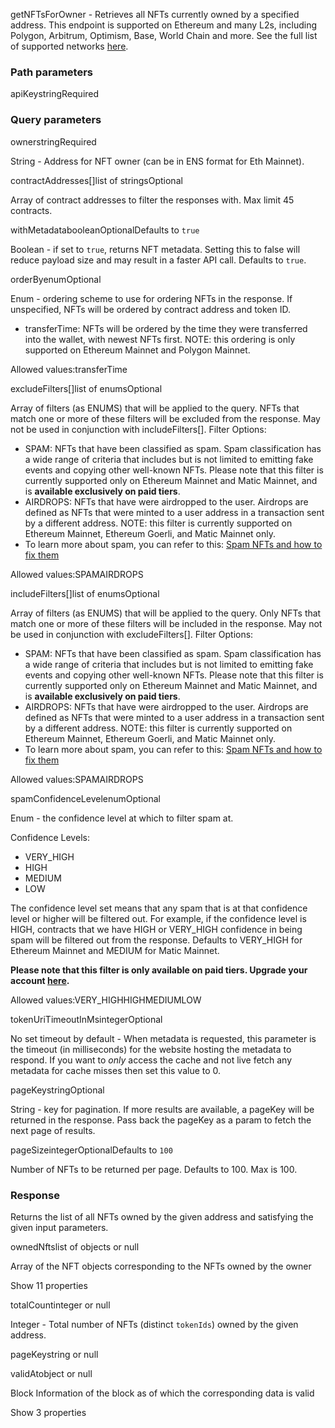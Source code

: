 getNFTsForOwner - Retrieves all NFTs currently owned by a specified address. This endpoint is supported on Ethereum and many L2s, including Polygon, Arbitrum, Optimism, Base, World Chain and more. See the full list of supported networks [here](https://dashboard.alchemy.com/chains?utm_source=docs&utm_medium=referral&utm_content=reference_nft-api-endpoints_nft-api-endpoints_nft-ownership-endpoints_get-nf-ts-for-owner-v-3).

### Path parameters

apiKeystringRequired

### Query parameters

ownerstringRequired

String - Address for NFT owner (can be in ENS format for Eth Mainnet).

contractAddresses\[\]list of stringsOptional

Array of contract addresses to filter the responses with. Max limit 45 contracts.

withMetadatabooleanOptionalDefaults to `true`

Boolean - if set to `true`, returns NFT metadata. Setting this to false will reduce payload size and may result in a faster API call. Defaults to `true`.

orderByenumOptional

Enum - ordering scheme to use for ordering NFTs in the response. If unspecified, NFTs will be ordered by contract address and token ID.

- transferTime: NFTs will be ordered by the time they were transferred into the wallet, with newest NFTs first. NOTE: this ordering is only supported on Ethereum Mainnet and Polygon Mainnet.

Allowed values:transferTime

excludeFilters\[\]list of enumsOptional

Array of filters (as ENUMS) that will be applied to the query. NFTs that match one or more of these filters will be excluded from the response. May not be used in conjunction with includeFilters\[\]. Filter Options:

- SPAM: NFTs that have been classified as spam. Spam classification has a wide range of criteria that includes but is not limited to emitting fake events and copying other well-known NFTs. Please note that this filter is currently supported only on Ethereum Mainnet and Matic Mainnet, and is **available exclusively on paid tiers**.
- AIRDROPS: NFTs that have were airdropped to the user. Airdrops are defined as NFTs that were minted to a user address in a transaction sent by a different address. NOTE: this filter is currently supported on Ethereum Mainnet, Ethereum Goerli, and Matic Mainnet only.
- To learn more about spam, you can refer to this: [Spam NFTs and how to fix them](https://www.alchemy.com/overviews/spam-nfts)

Allowed values:SPAMAIRDROPS

includeFilters\[\]list of enumsOptional

Array of filters (as ENUMS) that will be applied to the query. Only NFTs that match one or more of these filters will be included in the response. May not be used in conjunction with excludeFilters\[\]. Filter Options:

- SPAM: NFTs that have been classified as spam. Spam classification has a wide range of criteria that includes but is not limited to emitting fake events and copying other well-known NFTs. Please note that this filter is currently supported only on Ethereum Mainnet and Matic Mainnet, and is **available exclusively on paid tiers**.
- AIRDROPS: NFTs that have were airdropped to the user. Airdrops are defined as NFTs that were minted to a user address in a transaction sent by a different address. NOTE: this filter is currently supported on Ethereum Mainnet, Ethereum Goerli, and Matic Mainnet only.
- To learn more about spam, you can refer to this: [Spam NFTs and how to fix them](https://www.alchemy.com/overviews/spam-nfts)

Allowed values:SPAMAIRDROPS

spamConfidenceLevelenumOptional

Enum - the confidence level at which to filter spam at.

Confidence Levels:

- VERY\_HIGH
- HIGH
- MEDIUM
- LOW

The confidence level set means that any spam that is at that confidence level or higher will be filtered out. For example, if the confidence level is HIGH, contracts that we have HIGH or VERY\_HIGH confidence in being spam will be filtered out from the response.
Defaults to VERY\_HIGH for Ethereum Mainnet and MEDIUM for Matic Mainnet.

**Please note that this filter is only available on paid tiers. Upgrade your account [here](https://dashboard.alchemyapi.io/settings/billing/).**

Allowed values:VERY\_HIGHHIGHMEDIUMLOW

tokenUriTimeoutInMsintegerOptional

No set timeout by default - When metadata is requested, this parameter is the timeout (in milliseconds) for the website hosting the metadata to respond. If you want to _only_ access the cache and not live fetch any metadata for cache misses then set this value to 0.

pageKeystringOptional

String - key for pagination. If more results are available, a pageKey will be returned in the response. Pass back the pageKey as a param to fetch the next page of results.

pageSizeintegerOptionalDefaults to `100`

Number of NFTs to be returned per page. Defaults to 100. Max is 100.

### Response

Returns the list of all NFTs owned by the given address and satisfying the given input parameters.

ownedNftslist of objects or null

Array of the NFT objects corresponding to the NFTs owned by the owner

Show 11 properties

totalCountinteger or null

Integer - Total number of NFTs (distinct `tokenIds`) owned by the given address.

pageKeystring or null

validAtobject or null

Block Information of the block as of which the corresponding data is valid

Show 3 properties